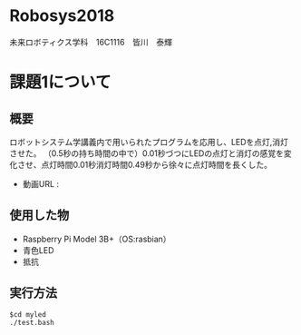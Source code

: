 # Robosys2018
未来ロボティクス学科　16C1116　皆川　泰輝

# 課題1について
## 概要
  ロボットシステム学講義内で用いられたプログラムを応用し、LEDを点灯,消灯させた。
  （0.5秒の持ち時間の中で）0.01秒づつにLEDの点灯と消灯の感覚を変化させ、点灯時間0.01秒消灯時間0.49秒から徐々に点灯時間を長くした。
  * 動画URL :
  
  ## 使用した物
  * Raspberry Pi Model 3B+（OS:rasbian）
  * 青色LED
  * 抵抗
  
  ## 実行方法
  ```
  $cd myled
  ./test.bash
  ```
